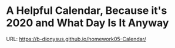 # A Helpful Calendar, Because it's 2020 and What Day Is It Anyway
URL: https://b-dionysus.github.io/homework05-Calendar/

